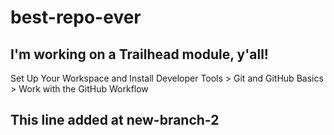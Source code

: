 # best-repo-ever

## I'm working on a Trailhead module, y'all!

Set Up Your Workspace and Install Developer Tools > Git and GitHub Basics > Work with the GitHub Workflow

## This line added at new-branch-2
